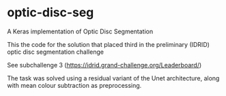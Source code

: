 # optic-disc-seg
A Keras implementation of Optic Disc Segmentation

This the code for the solution that placed third in the preliminary (IDRID) optic disc segmentation challenge 

See subchallenge 3 (https://idrid.grand-challenge.org/Leaderboard/)

The task was solved using a residual variant of the Unet architecture, along with mean colour subtraction as preprocessing. 
